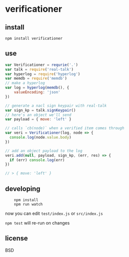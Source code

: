 # verificationer

## install

    npm install verificationer

## use

```javascript
var Verificationer = requrie('.')
var talk = require('real-talk')
var hyperlog = require('hyperlog')
var memdb = require('memdb')
// make a hyperlog
var log = hyperlog(memdb(), {
    valueEncoding: 'json'
})

// generate a nacl sign keypair with real-talk
var sign_kp = talk.signKeypair()
// here's an object we'll send
var payload = { move: 'left' }

// calls `cb(node)` when a verified item comes through
var veri = Verificationer(log, node => {
  console.log(node.value.body)
})

// add an object payload to the log
veri.add(null, payload, sign_kp, (err, res) => {
  if (err) console.log(err)
})

// > { move: 'left' }
```


## developing

        npm install
        npm run watch

now you can edit `test/index.js` or `src/index.js`

`npm test` will re-run on changes

## license

BSD